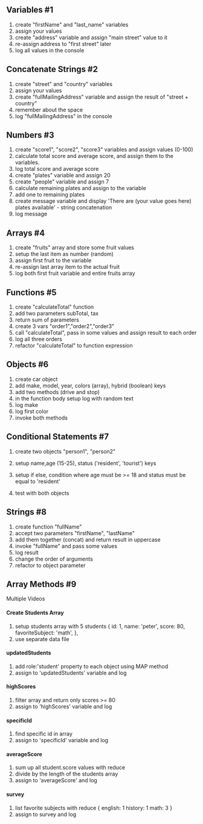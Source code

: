 ## Variables #1

1. create "firstName" and "last_name" variables
2. assign your values
3. create "address" variable and assign "main street"
   value to it
4. re-assign address to "first street" later
5. log all values in the console

## Concatenate Strings #2

1. create "street" and "country" variables
2. assign your values
3. create "fullMailingAddress" variable and assign
   the result of "street + country"
4. remember about the space
5. log "fullMailingAddress" in the console

## Numbers #3

1. create "score1", "score2", "score3" variables and
   assign values (0-100)
2. calculate total score and average score, and assign them to the variables.
3. log total score and average score
4. create "plates" variable and assign 20
5. create "people" variable and assign 7
6. calculate remaining plates and assign to the variable
7. add one to remaining plates
8. create message variable and display 'There are (your value goes here) plates available' - string concatenation
9. log message

## Arrays #4

1. create "fruits" array and store some fruit values
2. setup the last item as number (random)
3. assign first fruit to the variable
4. re-assign last array item to the actual fruit
5. log both first fruit variable and entire fruits array

## Functions #5

1. create "calculateTotal" function
2. add two parameters subTotal, tax
3. return sum of parameters
4. create 3 vars "order1","order2","order3"
5. call "calculateTotal", pass in some values and assign result to each order
6. log all three orders
7. refactor "calculateTotal" to function expression

## Objects #6

1. create car object
2. add make, model, year, colors (array),
   hybrid (boolean) keys
3. add two methods (drive and stop)
4. in the function body setup log with random text
5. log make
6. log first color
7. invoke both methods

## Conditional Statements #7

1. create two objects "person1", "person2"
2. setup name,age (15-25),
   status ('resident', 'tourist') keys

3. setup if else, condition where
   age must be >= 18 and status must be
   equal to 'resident'
4. test with both objects

## Strings #8

1. create function "fullName"
2. accept two parameters "firstName", "lastName"
3. add them together (concat) and return result in uppercase
4. invoke "fullName" and pass some values
5. log result
6. change the order of arguments
7. refactor to object parameter

## Array Methods #9

Multiple Videos

#### Create Students Array

1. setup students array with 5 students
   {
   id: 1,
   name: 'peter',
   score: 80,
   favoriteSubject: 'math',
   },
2. use separate data file

#### updatedStudents

1. add role:'student' property to each object
   using MAP method
2. assign to 'updatedStudents' variable and log

#### highScores

1. filter array and return only scores >= 80
2. assign to 'highScores' variable and log

#### specificId

1. find specific id in array
2. assign to 'specificId' variable and log

#### averageScore

1. sum up all student.score values with reduce
2. divide by the length of the students array
3. assign to 'averageScore' and log

#### survey

1. list favorite subjects with reduce
   {
   english: 1
   history: 1
   math: 3
   }
2. assign to survey and log
